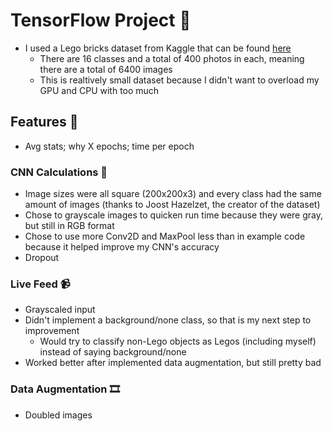# TensorFlow Project 🧱
- I used a Lego bricks dataset from Kaggle that can be found [here](https://www.kaggle.com/datasets/joosthazelzet/lego-brick-images?select=LEGO+brick+images+v1)
    - There are 16 classes and a total of 400 photos in each, meaning there are a total of 6400 images
    - This is realtively small dataset because I didn't want to overload my GPU and CPU with too much
## Features 🔦
- Avg stats; why X epochs; time per epoch
### CNN Calculations 🔢
- Image sizes were all square (200x200x3) and every class had the same amount of images (thanks to Joost Hazelzet, the creator of the dataset)
- Chose to grayscale images to quicken run time because they were gray, but still in RGB format
- Chose to use more Conv2D and MaxPool less than in example code because it helped improve my CNN's accuracy
- Dropout
### Live Feed 📹
- Grayscaled input
- Didn't implement a background/none class, so that is my next step to improvement
  - Would try to classify non-Lego objects as Legos (including myself) instead of saying background/none
- Worked better after implemented data augmentation, but still pretty bad
### Data Augmentation 🎞
- Doubled images
